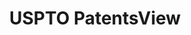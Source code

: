 ---
bigquery: https://console.cloud.google.com/bigquery?p=patents-public-data&d=patentsview&page=dataset
citation: Attribution should be given to PatentsView for use, distribution, or derivative
  works.
code: https://github.com/CSSIP-AIR/PatentsView-Code-Snippets/
contributors: USPTO
cost: None
description: 'PatentsView includes US patent data including raw data (summaries, applications,
  pregrant applications), disambugations of inventors and assignees, and inventor
  gender estimates.  Also foreign priority data, # of figures and sheets, and government
  interest statements.'
documentation: https://patentsview.org/query/builder-faqs
last_edit: Mon, 04 Apr 2022 19:02:57 GMT
location: https://patentsview.org/
maintained_by: USPTO
record_creation_timestamp: 12/2/2020 17:20:46
schema_fields: '[''city'', ''disamb_inventor_id_20191008'', ''gi_statement'', ''subclass'',
  ''disamb_assignee_id_20190312'', ''latlong'', ''attribution_status'', ''term_extension'',
  ''disamb_assignee_id_20200630'', ''ipc_class'', ''title'', ''disamb_assignee_id_20181127'',
  ''county_fips'', ''symbol_position'', ''designation'', ''disamb_inventor_id_20170307'',
  ''dependent'', ''kind'', ''state'', ''disamb_inventor_id_20181127'', ''category_id'',
  ''patent_id'', ''disamb_inventor_id_20180528'', ''id'', ''inventor_id'', ''field_title'',
  ''main_group'', ''latin_name'', ''disamb_assignee_id_20191231'', ''level_two'',
  ''category'', ''disamb_inventor_id_20171003'', ''disamb_inventor_id_20170808'',
  ''disamb_assignee_id_20200929'', ''sector_title'', ''group_id'', ''organization'',
  ''publication_number'', ''state_fips'', ''county'', ''applicant_type'', ''name_last'',
  ''name_first'', ''longitude'', ''disamb_inventor_id_20200331'', ''disamb_inventor_id_20190312'',
  ''male'', ''disamb_inventor_id_20200929'', ''citation_id'', ''num_sheets'', ''disamb_inventor_id_20200630'',
  ''lapse_of_patent'', ''date'', ''disamb_assignee_id_20190820'', ''role'', ''level_one'',
  ''subsection_id'', ''group'', ''classification_level'', ''rel_id'', ''lawyer_id'',
  ''contract_award_number'', ''subclass_id'', ''withdrawn'', ''disamb_inventor_id_20171226'',
  ''num'', ''classification_data_source'', ''lname'', ''doc_type'', ''num_figures'',
  ''rawassignee_id'', ''series_code'', ''subgroup_id'', ''filename'', ''f102_date'',
  ''fname'', ''classification_value'', ''doctype'', ''field_id'', ''length'', ''mainclass_id'',
  ''deceased'', ''text'', ''number'', ''subgroup'', ''disclaimer_date'', ''abstract'',
  ''type'', ''term_disclaimer'', ''_371_date'', ''uuid'', ''organization_id'', ''reldocno'',
  ''disamb_assignee_id_20200331'', ''location_id'', ''disamb_inventor_id_20201229'',
  ''ipc_version_indicator'', ''country'', ''country_transformed'', ''latitude'', ''relkind'',
  ''variety'', ''status'', ''name'', ''disamb_inventor_id_20190820'', ''subcategory_id'',
  ''num_claims'', ''classification_status'', ''exemplary'', ''section'', ''term_grant'',
  ''male_flag'', ''rule_47'', ''disamb_inventor_id_20191231'', ''rawlocation_id'',
  ''_102_date'', ''assignee_id'', ''rawinventor_id'', ''level_three'', ''section_id'',
  ''disamb_assignee_id_20191008'', ''application_id'', ''sequence'', ''action_date'',
  ''f371_date'']'
shortname: patentsview
tags:
- disambiguation
- United States
- gender
terms_of_use: Creative Commons Attribution 4.0 International License.
timeframe: 1963-1999
title: USPTO PatentsView
uuid: cf1780b1-e265-4e49-8d1d-83b9cfe0fd9a
---